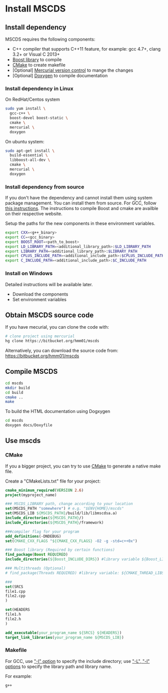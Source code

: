 # Install MSCDS


## Install dependency

MSCDS requires the following components:
* C\++ compiler that supports C\++11 feature, for example: gcc 4.7+, clang 3.2+ or Visual C 2013+
* [Boost library](http://www.boost.org/) to compile
* [CMake](http://www.cmake.org/) to create makefile
* [Optional] [Mercurial version control](https://mercurial.selenic.com/) to mange the changes
* [Optional]  [Doxygen](www.doxygen.org) to compile documentation



### Install dependency in Linux

On RedHat/Centos system
~~~~~~~~bash
sudo yum install \
  gcc-c++ \
  boost-devel boost-static \
  cmake \
  mercurial \
  doxygen
~~~~~~~~

On ubuntu system:
~~~~~~~~bash
sudo apt-get install \
  build-essential \
  libboost-all-dev \
  cmake \
  mercurial \
  doxygen
~~~~~~~~


### Install dependency from source

If you don't have the dependency and cannot install them using system package management. You can install them from source. For GCC, follow [this instructions](http://gcc.gnu.org/wiki/InstallingGCC). The instructions to compile Boost and cmake are availble on their respective website.

Setup the paths for the new components in these environment variables.
~~~~~~~bash
export CXX=<g++_binary>
export CC=<gcc_binary>
export BOOST_ROOT=<path_to_boost>
export LD_LIBRARY_PATH=<additional_library_path>:$LD_LIBRARY_PATH
export LIBRARY_PATH=<additional_library_path>:$LIBRARY_PATH
export CPLUS_INCLUDE_PATH=<additional_include_path>:$CPLUS_INCLUDE_PATH
export C_INCLUDE_PATH=<additional_include_path>:$C_INCLUDE_PATH
~~~~~~~

### Install on Windows

Detailed instructions will be available later.
* Download the components
* Set environment variables

## Obtain MSCDS source code

If you have mecurial, you can clone the code with:
~~~~~~~~bash
# clone project using mercurial
hg clone https://bitbucket.org/hmm01/mscds
~~~~~~~~

Alternatively, you can download the source code from: https://bitbucket.org/hmm01/mscds


## Compile MSCDS

~~~~~~~~bash
cd mscds
mkdir build
cd build
cmake ..
make
~~~~~~~~

To build the HTML documentation using Dogxygen
~~~~~~~~bash
cd mscds
doxygen docs/Doxyfile
~~~~~~~~

## Use mscds


### CMake

If you a bigger project, you can try to use [CMake](http://www.cmake.org/) to generate a native make file.

Create a "CMakeLists.txt" file for your project:
~~~~~~~~~~~~~~~cmake
cmake_minimum_required(VERSION 2.6)
project(myproject_name)

### MSCDS_LIBRARY path, change according to your location
set(MSCDS_PATH "somewhere") # e.g. "$ENV{HOME}/mscds"
set(MSCDS_LIB ${MSCDS_PATH}/build/lib/libmscdsa.a)
include_directories(${MSCDS_PATH}/)
include_directories(${MSCDS_PATH}/framework)

###compiler flag for your program
add_definitions(-DNDEBUG)
set(CMAKE_CXX_FLAGS "${CMAKE_CXX_FLAGS} -O2 -g -std=c++0x")

### Boost library (Required by certain functions)
find_package(Boost REQUIRED)
include_directories(${Boost_INCLUDE_DIRS}) #library variable ${Boost_LIBRARIES}

### Multithreads (Optional)
# find_package(Threads REQUIRED) #library variable: ${CMAKE_THREAD_LIBS_INIT}

###
set(SRCS
file1.cpp
file2.cpp
)

set(HEADERS
file1.h
file2.h
)

add_executable(your_program_name ${SRCS} ${HEADERS})
target_link_libraries(your_program_name ${MSCDS_LIB})
~~~~~~~~~~~~~~~

### Makefile


For GCC, use ["-I" option](http://gcc.gnu.org/onlinedocs/gcc/Directory-Options.html) to specify the include directory; use ["-L", "-l" options](http://gcc.gnu.org/onlinedocs/gcc/Link-Options.html) to specify the library path and library name.

For example:
~~~~~~~~~~~~~~~bash
g++
~~~~~~~~~~~~~~~

